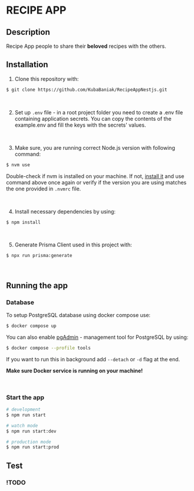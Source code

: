 # RECIPE APP

## Description

Recipe App people to share their **beloved** recipes with the others.

## Installation

1. Clone this repository with:

```bash
$ git clone https://github.com/KubaBaniak/RecipeAppNestjs.git
```

<br>

2. Set up `.env` file - in a root project folder you need to create a .env file containing application secrets. You can copy the contents of the example.env and fill the keys with the secrets' values.

<br>

3. Make sure, you are running correct Node.js version with following command:

```bash
$ nvm use
```

Double-check if nvm is installed on your machine. If not, [install it](https://github.com/nvm-sh/nvm) and use command above once again or verify if the version you are using matches the one provided in `.nvmrc` file.

<br>

4. Install necessary dependencies by using:

```bash
$ npm install
```

<br>

5. Generate Prisma Client used in this project with:

```bash
$ npx run prisma:generate
```

<br>

## Running the app

### Database

To setup PostgreSQL database using docker compose use:

```bash
$ docker compose up
```

You can also enable [pgAdmin](https://www.pgadmin.org) - management tool for PostgreSQL by using:

```bash
$ docker compose --profile tools
```

If you want to run this in background add `--detach` or `-d` flag at the end.

**Make sure Docker service is running on your machine!**

<br>

### Start the app

```bash
# development
$ npm run start

# watch mode
$ npm run start:dev

# production mode
$ npm run start:prod
```

## Test

### !TODO
